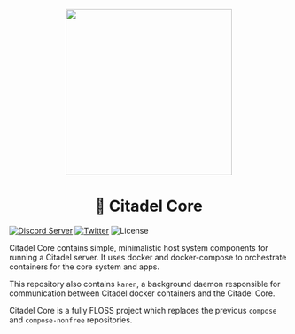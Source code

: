 <!--
SPDX-FileCopyrightText: 2021 Citadel and contributors

SPDX-License-Identifier: AGPL-3.0-or-later
-->

<p align="center">
  <img height="300" src="https://avatars.githubusercontent.com/u/86734767">
  <h1 align="center">🏰 Citadel Core</h1>
</p>


[![Discord Server](https://img.shields.io/badge/Community%20Chat-Discord-%235351FB?style=flat-square)](https://discord.gg/6U3kM2cjdB)
[![Twitter](https://img.shields.io/twitter/follow/runcitadel?style=flat-square)](https://twitter.com/runcitadel)
![License](https://img.shields.io/github/license/runcitadel/core?style=flat-square)

Citadel Core contains simple, minimalistic host system components for running a Citadel server.
It uses docker and docker-compose to orchestrate containers for the core system and apps.

This repository also contains `karen`, a background daemon responsible for communication between Citadel docker containers and the Citadel Core.

Citadel Core is a fully FLOSS project which replaces the previous `compose` and `compose-nonfree` repositories.

